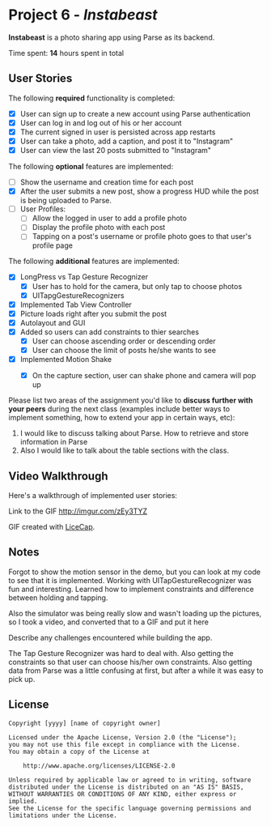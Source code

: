 # Project 6 - *Instabeast*

**Instabeast** is a photo sharing app using Parse as its backend.

Time spent: **14** hours spent in total

## User Stories

The following **required** functionality is completed:

- [X] User can sign up to create a new account using Parse authentication
- [X] User can log in and log out of his or her account
- [X] The current signed in user is persisted across app restarts
- [X] User can take a photo, add a caption, and post it to "Instagram"
- [X] User can view the last 20 posts submitted to "Instagram"

The following **optional** features are implemented:

- [ ] Show the username and creation time for each post
- [X] After the user submits a new post, show a progress HUD while the post is being uploaded to Parse.
- [ ] User Profiles:
   - [ ] Allow the logged in user to add a profile photo
   - [ ] Display the profile photo with each post
   - [ ] Tapping on a post's username or profile photo goes to that user's profile page

The following **additional** features are implemented:

- [X] LongPress vs Tap Gesture Recognizer
  - [X] User has to hold for the camera, but only tap to choose photos
  - [X] UITapgGestureRecognizers
- [X] Implemented Tab View Controller
- [X] Picture loads right after you submit the post
- [X] Autolayout and GUI
- [X] Added so users can add constraints to thier searches
  - [X] User can choose ascending order or descending order
  - [X] User can choose the limit of posts he/she wants to see
- [X] Implemented Motion Shake
  - [X] On the capture section, user can shake phone and camera will pop up





Please list two areas of the assignment you'd like to **discuss further with your peers** during the next class (examples include better ways to implement something, how to extend your app in certain ways, etc):

1. I would like to discuss talking about Parse. How to retrieve and store information in Parse
2. Also I would like to talk about the table sections with the class. 

## Video Walkthrough 

Here's a walkthrough of implemented user stories:

Link to the GIF
http://imgur.com/zEy3TYZ

GIF created with [LiceCap](http://www.cockos.com/licecap/).

## Notes

Forgot to show the motion sensor in the demo, but you can look at my code to see that it is implemented.
Working with UITapGestureRecognizer was fun and interesting.
Learned how to implement constraints and difference between holding and tapping.

Also the simulator was being really slow and wasn't loading up the pictures, so I took a video, and
converted that to a GIF and put it here


Describe any challenges encountered while building the app.

The Tap Gesture Recognizer was hard to deal with. Also getting the constraints so that user can choose his/her own constraints.
Also getting data from Parse was a little confusing at first, but after a while it was easy to pick up. 

## License

    Copyright [yyyy] [name of copyright owner]

    Licensed under the Apache License, Version 2.0 (the "License");
    you may not use this file except in compliance with the License.
    You may obtain a copy of the License at

        http://www.apache.org/licenses/LICENSE-2.0

    Unless required by applicable law or agreed to in writing, software
    distributed under the License is distributed on an "AS IS" BASIS,
    WITHOUT WARRANTIES OR CONDITIONS OF ANY KIND, either express or implied.
    See the License for the specific language governing permissions and
    limitations under the License.
